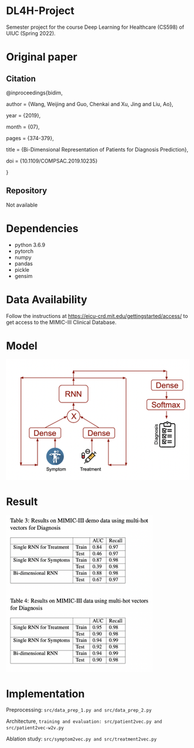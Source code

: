 # DL4H-Project
Semester project for the course Deep Learning for Healthcare (CS598) of UIUC (Spring 2022).

# Original paper
## Citation
@inproceedings{bidim,

author = {Wang, Weijing and Guo, Chenkai and Xu, Jing and Liu, Ao},

year = {2019},

month = {07},

pages = {374-379},

title = {Bi-Dimensional Representation of Patients for Diagnosis Prediction},

doi = {10.1109/COMPSAC.2019.10235}

}
## Repository
Not available

# Dependencies
* python 3.6.9
* pytorch
* numpy
* pandas
* pickle
* gensim

# Data Availability

Follow the instructions at https://eicu-crd.mit.edu/gettingstarted/access/ to get access to the MIMIC-III Clinical Database.

# Model

<img src="model.png" width="500"/>

# Result

<img src="results1.png" width="400"/>

# Implementation
Preprocessing: ```src/data_prep_1.py and src/data_prep_2.py```

Architecture, ```training and evaluation: src/patient2vec.py and src/patient2vec-w2v.py```

Ablation study: ```src/symptom2vec.py and src/treatment2vec.py```
